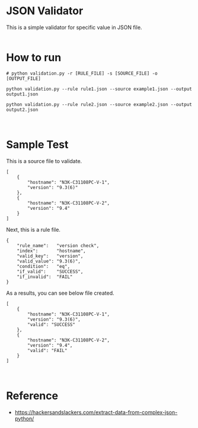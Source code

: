 # JSON Validator
This is a simple validator for specific value in JSON file.
<br><br>

# How to run

```
# python validation.py -r [RULE_FILE] -s [SOURCE_FILE] -o [OUTPUT_FILE]

python validation.py --rule rule1.json --source example1.json --output output1.json

python validation.py --rule rule2.json --source example2.json --output output2.json
```
<br>

# Sample Test
This is a source file to validate.
```
[
    {
        "hostname": "N3K-C31108PC-V-1",
        "version": "9.3(6)"
    },
    {
        "hostname": "N3K-C31108PC-V-2",
        "version": "9.4"
    }
]
```

Next, this is a rule file.
```
{
    "rule_name":   "version check",
    "index":       "hostname",
    "valid_key":   "version",
    "valid_value": "9.3(6)",
    "condition":   "eq",
    "if_valid":    "SUCCESS",
    "if_invalid":  "FAIL"
}
```

As a results, you can see below file created.
```
[
    {
        "hostname": "N3K-C31108PC-V-1",
        "version": "9.3(6)",
        "valid": "SUCCESS"
    },
    {
        "hostname": "N3K-C31108PC-V-2",
        "version": "9.4",
        "valid": "FAIL"
    }
]
```

<br>

# Reference
- https://hackersandslackers.com/extract-data-from-complex-json-python/
